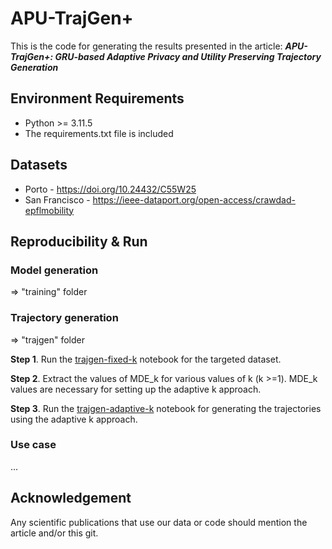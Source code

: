 # APU-TrajGen+

This is the code for generating the results presented in the article: ***APU-TrajGen+: GRU-based Adaptive Privacy and
Utility Preserving Trajectory Generation***

## Environment Requirements

- Python >= 3.11.5
- The requirements.txt file is included

## Datasets

- Porto - https://doi.org/10.24432/C55W25
- San Francisco - https://ieee-dataport.org/open-access/crawdad-epflmobility

## Reproducibility & Run

### Model generation

=> "training" folder

### Trajectory generation

=> "trajgen" folder

**Step 1**. Run the [trajgen-fixed-k](trajgen/trajgen-fixed-k.ipynb) notebook for the targeted dataset.

**Step 2**. Extract the values of MDE_k for various values of k (k >=1). MDE_k values are necessary for setting up the adaptive k approach.

**Step 3**. Run the [trajgen-adaptive-k](trajgen/trajgen-adaptive-k.ipynb) notebook  for generating the trajectories using the adaptive k approach.

### Use case

...

## Acknowledgement

Any scientific publications that use our data or code should mention the article and/or this git.

